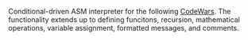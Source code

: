 Conditional-driven ASM interpreter for the following [CodeWars](https://www.codewars.com/kata/58e61f3d8ff24f774400002c). The functionality extends up to defining funcitons, recursion, mathematical operations, variable assignment, formatted messages, and comments.
